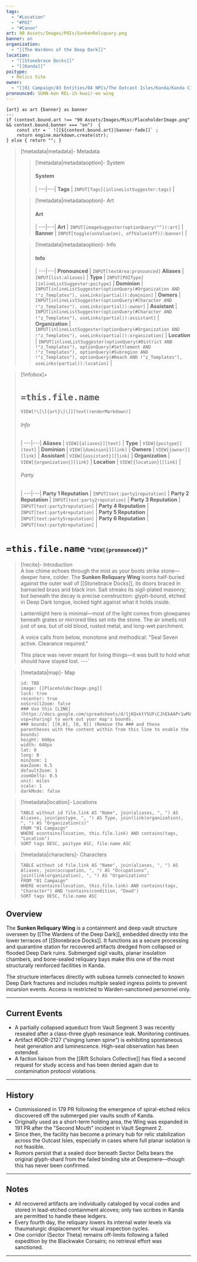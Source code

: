 ```yaml
---
tags:
  - "#Location"
  - "#POI"
  - "#Canon"
art: 90 Assets/Images/POIs/SunkenReliquary.png
banner: on
organization:
  - "[[The Wardens of the Deep Dark]]"
location:
  - "[[Stonebrace Docks]]"
  - "[[Kanda]]"
poitype:
  - Relics Site
owner:
  - "[[01 Campaign/03 Entities/04 NPCs/The Outcast Isles/Kanda/Kanda City/Telvar Quent]]"
pronounced: SUHN-ken REL-ih-kwair-ee wing
---
```


```meta-bind-js-view 
{art} as art {banner} as banner
--- 
if (context.bound.art !== "90 Assets/Images/Misc/PlaceholderImage.png" && context.bound.banner === "on")  { 
    const str = ` ![[${context.bound.art}|banner-fade]]` ;
    return engine.markdown.create(str); 
} else { return ""; }
```

> [!metadata|metadata]- Metadata 
>> [!metadata|metadataoption]- System
>> #### System
>>  |
>> ---|---|
> **Tags** | `INPUT[Tags][inlineListSuggester:tags]` |
>
>> [!metadata|metadataoption]- Art
>> #### Art
>>  |
>> ---|---|
> **Art** | `INPUT[imageSuggester(optionQuery("")):art]` |
> **Banner** | `INPUT[toggle(onValue(on), offValue(off)):banner]` |
>
>> [!metadata|metadataoption]- Info
>> #### Info
>>  |
>> ---|---|
>> **Pronounced** |  `INPUT[textArea:pronounced]`
>> **Aliases** | `INPUT[list:aliases]` |
>> **Type** | `INPUT[POIType][inlineListSuggester:poitype]` |
>> **Dominion** | `INPUT[inlineListSuggester(optionQuery(#Organization AND !"z_Templates"), useLinks(partial)):dominion]` |
>> **Owners** | `INPUT[inlineListSuggester(optionQuery(#Character AND !"z_Templates"), useLinks(partial)):owner]` |
>> **Assistant** | `INPUT[inlineListSuggester(optionQuery(#Character AND !"z_Templates"), useLinks(partial)):assistant]` |
>> **Organization** | `INPUT[inlineListSuggester(optionQuery(#Organization AND !"z_Templates"), useLinks(partial)):organization]` |
>> **Location** | `INPUT[inlineListSuggester(optionQuery(#District AND !"z_Templates"), optionQuery(#Settlement AND !"z_Templates"), optionQuery(#Subregion AND !"z_Templates"), optionQuery(#Reach AND !"z_Templates"), useLinks(partial)):location]` |

> [!infobox]+
> # `=this.file.name`
> `VIEW[!\[\[{art}\]\]][text(renderMarkdown)]`
> ###### Info
>  |
> ---|---|
> **Aliases** | `VIEW[{aliases}][text]` |
> **Type** | `VIEW[{poitype}][text]` |
> **Dominion** | `VIEW[{dominion}][link]` |
> **Owners** | `VIEW[{owner}][link]` |
> **Assistant** | `VIEW[{assistant}][link]` |
> **Organization** | `VIEW[{organization}][link]` |
> **Location** | `VIEW[{location}][link]` |
> ###### Party
>  |
> ---|---|
> **Party 1 Reputation** | `INPUT[text:party1reputation]` |
> **Party 2 Reputation** | `INPUT[text:party2reputation]` |
> **Party 3 Reputation** | `INPUT[text:party3reputation]` |
> **Party 4 Reputation** | `INPUT[text:party4reputation]` |
> **Party 5 Reputation** | `INPUT[text:party5reputation]` |
> **Party 6 Reputation** | `INPUT[text:party6reputation]` |

# `=this.file.name` <span style="font-size: medium">"`VIEW[{pronounced}]`"</span>

> [!recite]- Introduction  
>  A low chime echoes through the mist as your boots strike stone—deeper here, colder. The **Sunken Reliquary Wing** looms half-buried against the outer wall of [[Stonebrace Docks]], its doors braced in barnacled brass and black iron. Salt streaks its sigil-plated masonry, but beneath the decay is precise construction: glyph-bound, etched in Deep Dark tongue, locked tight against what it holds inside.   
>    
> Lanternlight here is minimal—most of the light comes from glowpanes beneath grates or mirrored tiles set into the stone. The air smells not just of sea, but of old blood, rusted metal, and long-wet parchment.   
>    
> A voice calls from below, monotone and methodical: "Seal Seven active. Clearance required."   
>    
> This place was never meant for living things—it was built to hold what should have stayed lost.  ---`

> [!metadata|map]- Map
> ```leaflet
> id: TBD
> image: [[PlaceholderImage.png]]
> lock: true
> recenter: true
> noScrollZoom: false
> ### Use this [LINK](https://docs.google.com/spreadsheets/d/1jKQxktYSUFcCJhEkAAPr1wMVBTqUdpEfA5XveUXI17I/edit?usp=sharing) to work out your map's bounds.
> ### bounds: [[0,0], [0, 0]] (Remove the ### and these parentheses with the content within from this line to enable the bounds)
> height: 600px
> width: 640px
> lat: 0
> long: 0
> minZoom: 1
> maxZoom: 6.5
> defaultZoom: 1
> zoomDelta: 0.5
> unit: miles
> scale: 1
> darkMode: false
> ```

> [!metadata|location]- Locations
> ```dataview
> TABLE without id file.link AS "Name", join(aliases, ", ") AS Aliases, join(poitype, ", ") AS Type, join(link(organization), ", ") AS "Organization(s)"
> FROM "01 Campaign"
> WHERE econtains(location, this.file.link) AND contains(tags, "Location")
> SORT tags DESC, poitype ASC, file.name ASC

> [!metadata|characters]- Characters
> ```dataview
> TABLE without id file.link AS "Name", join(aliases, ", ") AS Aliases, join(occupation, ", ") AS "Occupations", join(link(organization), ", ") AS "Organizations"
> FROM "01 Campaign"
> WHERE econtains(location, this.file.link) AND contains(tags, "Character") AND !contains(condition, "Dead")
> SORT tags DESC, file.name ASC


## Overview

The **Sunken Reliquary Wing** is a containment and deep vault structure overseen by [[The Wardens of the Deep Dark]], embedded directly into the lower terraces of [[Stonebrace Docks]]. It functions as a secure processing and quarantine station for recovered artifacts dredged from collapsed or flooded Deep Dark ruins. Submerged sigil vaults, planar insulation chambers, and bone-sealed reliquary bays make this one of the most structurally reinforced facilities in Kanda.

The structure interfaces directly with subsea tunnels connected to known Deep Dark fractures and includes multiple sealed ingress points to prevent incursion events. Access is restricted to Warden-sanctioned personnel only.

---

## Current Events

- A partially collapsed aqueduct from Vault Segment 3 was recently resealed after a class-three glyph resonance leak. Monitoring continues.
- Artifact #DDR-2127 (“singing lumen spine”) is exhibiting spontaneous heat generation and luminescence. High-seal observation has been extended.
- A faction liaison from the [[Rift Scholars Collective]] has filed a second request for study access and has been denied again due to contamination protocol violations.

---

## History

- Commissioned in 179 PR following the emergence of spiral-etched relics discovered off the submerged pier vaults south of Kanda.
- Originally used as a short-term holding area, the Wing was expanded in 191 PR after the "Second Mouth" incident in Vault Segment 2.
- Since then, the facility has become a primary hub for relic stabilization across the Outcast Isles, especially in cases where full planar isolation is not feasible.
- Rumors persist that a sealed door beneath Sector Delta bears the original glyph-shard from the failed binding site at Deepmere—though this has never been confirmed.

---

## Notes

- All recovered artifacts are individually cataloged by vocal codex and stored in lead-etched containment alcoves; only two scribes in Kanda are permitted to handle these ledgers.
- Every fourth day, the reliquary lowers its internal water levels via thaumaturgic displacement for visual inspection cycles.
- One corridor (Sector Theta) remains off-limits following a failed expedition by the Blackwake Corsairs; no retrieval effort was sanctioned.

---



